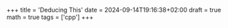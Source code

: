 +++
title = 'Deducing This'
date = 2024-09-14T19:16:38+02:00
draft = true
math = true
tags = ['cpp']
+++
